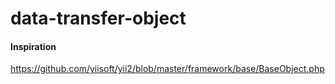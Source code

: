 # data-transfer-object


#### Inspiration
https://github.com/yiisoft/yii2/blob/master/framework/base/BaseObject.php
